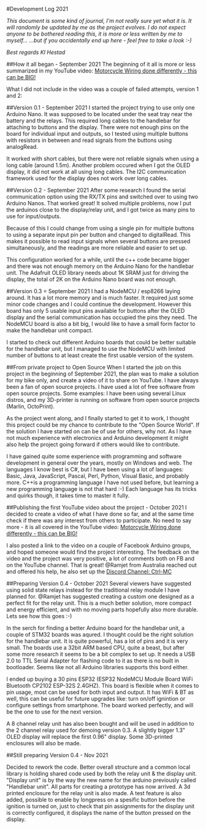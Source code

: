 #Development Log 2021

_This document is some kind of journal, I'm not really sure yet what it is._
_It will randomly be updated by me as the project evolves._
_I do not expect anyone to be bothered reading this,_
_it is more or less written by me to myself..._
_...but if you accidentally end up here - feel free to take a look :-)_

_Best regards_
_KI Hestad_

##How it all began - September 2021
The beginning of it all is more or less summarized in my YouTube video: [Motorcycle Wiring done differently - this can be BIG!](https://youtu.be/3W9Y04q-X2k)

What I did not include in the video was a couple of failed attempts, version 1 and 2:

##Version 0.1 - September 2021
I started the project trying to use only one Arduino Nano. It was supposed to be located under the seat tray near the battery and the relays. This required long cables to the handlebar for attaching to buttons and the display. There were not enough pins on the board for individual input and outputs, so I tested using multiple buttons with resistors in between and read signals from the buttons using analogRead.
 
It worked with short cables, but there were not reliable signals when using a long cable (around 1.5m). 
Another problem occured when I got the OLED display, it did not work at all using long cables. The I2C communication framework used for the display does not work over long cables.

##Version 0.2 - September 2021
After some research I found the serial communication option using the RX/TX pins and switched over to using two Arduino Nanos. That worked great! It solved multiple problems, now I put the arduinos close to the display/relay unit, and I got twice as many pins to use for input/outputs. 

Because of this I could change from using a single pin for multiple buttons to using a separate input pin per button and changed to digitalRead. This makes it possible to read input signals when several buttons are pressed simultaneously, and the readings are more reliable and easier to set up.

This configuration worked for a while, until the c++ code became bigger and there was not enough memory on the Arduino Nano for the handlebar unit. The Adafruit OLED library needs about 1K SRAM just for driving the display, the total of 2K on the Arduino Nano board was not enough.

##Version 0.3 = September 2021
I had a NodeMCU / esp8266 laying around. It has a lot more memory and is much faster. It required just some minor code changes and I could continue the development. However this board has only 5 usable input pins available for buttons after the OLED display and the serial communication has occupied the pins they need.
The NodeMCU board is also a bit big, I would like to have a small form factor to make the handlebar unit compact. 

I started to check out different Arduino boards that could be better suitable for the handlebar unit, but I managed to use the NodeMCU with limited number
of buttons to at least create the first usable version of the system.

##From private project to Open Source
When I started the job on this project in the beginning of September 2021, the plan was to make a solution for my bike only, and create a video of it to share on YouTube. I have always been a fan of open source projects. I have used a lot of free software from open source projects. Some examples: I have been using several Linux distros, and my 3D-printer is running on software from open source projects (Marlin, OctoPrint). 

As the project went along, and I finally started to get it to work, I thought this project could be my chance to contribute to the "Open Source World". If the solution I have started on can be of use for others, why not. As I have not much experience with electronics and Arduino development it might also help the project
going forward if others would like to contribute. 

I have gained quite some experience with programming and software development in general over the years, mostly on Windows and web. The languages I know best is C#, but I have been using a lot of languages: Basic, Java, JavaScript, Pascal, Perl, Python, Visual Basic, and probably more. C++is a programming language I have not used before, but learning a new programming language is not that hard  :-) Each language has its tricks and quirks though, it takes time to master it fully.

##Publishing the first YouTube video about the project - October 2021
I decided to create a video of what I have done so far, and at the same time check if there was any interest from others to participate. No need to say more - it is all covered in the YouTube video: [Motorcycle Wiring done differently - this can be BIG!](https://youtu.be/3W9Y04q-X2k)

I also posted a link to the video on a couple of Facebook Arduino groups, and hoped someone would find the project interesting. The feedback on the video and the project was very positive, a lot of comments both on FB and on the YouTube channel. That is great! @Ramjet from Australia reached out and offered his help, he also set up the [Discord Channel: Ctrl-MC](https://discord.gg/ccT6R4EF)

##Preparing Version 0.4 - October 2021
Several viewers have suggested using solid state relays instead for the traditional relay module I have planned for. @Ramjet has suggested creating a custom one designed as a perfect fit for the relay unit. This is a much better solution, more compact and energy efficient, and with no moving parts hopefully also more durable. Lets see how this goes :-)

In the serch for finding a better Arduino board for the handlebar unit, a couple of STM32 boards was aqured. I thought could be the right solution for the handlebar unit. It is quite powerful, has a lot of pins and it is very small. The boards use a 32bit ARM based CPU, quite a beast, but after some more research it seems to be a bit complex to set up. It needs a USB 2.0 to TTL Serial Adapter for flashing code to it as there is no built in bootloader. Seems like not all Arduino libraries supports this bord either. 

I ended up buying a 30 pins ESP32 (ESP32 NodeMCU Module Board WiFi Bluetooth CP2102 ESP-32S 2.4GHZ). This board is flexible when it comes to pin usage, most can be used for both input and output. It has WiFi & BT as well, this can be useful for future upgrades like: turn on/off ignintion or configure settings from smartphone. The board worked perfectly, and will be the one to use for the next version.

A 8 channel relay unit has also been bought and will be used in addition to the 2 channel relay used for demoing version 0.3. A slightly bigger 1.3" OLED display will replace the first 0.96" display. Some 3D-printed enclosures will also be made.

##Still preparing Version 0.4 - Nov 2021

Decided to rework the code. Better overall structure and a common local library is holding shared code used by both the relay unit & the display unit. "Display unit" is by the way the new name for the arduino previously called "Handlebar unit". All parts for creating a prototype has now arrived. A 3d printed enclosure for the relay unit is also made. A test feature is also added, possible to enable by longpress on a spesific button before the ignition is turned on, just to check that pin assignments for the display unit is correctly configured, it displays the name of the button pressed on the display.



